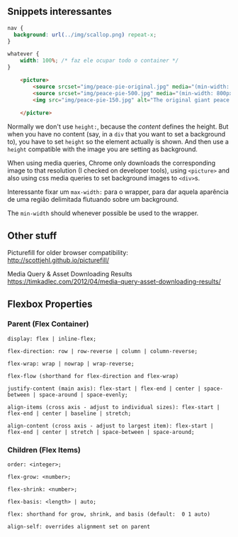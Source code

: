 ## Snippets interessantes

```css
nav {
  background: url(../img/scallop.png) repeat-x;
}

whatever {
    width: 100%; /* faz ele ocupar todo o container */
}
```

```html
	<picture>
		<source srcset="img/peace-pie-original.jpg" media="(min-width: 1200px)">
		<source srcset="img/peace-pie-500.jpg" media="(min-width: 800px)">
		<img src="img/peace-pie-150.jpg" alt="The original giant peace pie"> <!-- a fallback in case the browser 
																				  is no compatible with the figure tag -->
	</picture>
```

Normally we don't use `height:`, because the *content* defines the height. But when you have no content (say, in a `div` that you want to set a background to), you have to set `height` so the element actually is shown. And then use a `height` compatible with the image you are setting as background.

When using media queries, Chrome only downloads the corresponding image to that resolution (I checked on developer tools), using `<picture>` and also using css media queries to set background images to `<div>`s.

Interessante fixar um `max-width:` para o wrapper, para dar aquela aparência de uma região delimitada flutuando sobre um background.

The `min-width` should whenever possible be used to the wrapper.

## Other stuff

Picturefill for older browser compatibility:
http://scottjehl.github.io/picturefill/

Media Query & Asset Downloading Results
https://timkadlec.com/2012/04/media-query-asset-downloading-results/

## Flexbox Properties

### Parent (Flex Container)

	display: flex | inline-flex;

	flex-direction: row | row-reverse | column | column-reverse;

	flex-wrap: wrap | nowrap | wrap-reverse;

	flex-flow (shorthand for flex-direction and flex-wrap)

	justify-content (main axis): flex-start | flex-end | center | space-between | space-around | space-evenly;

	align-items (cross axis - adjust to individual sizes): flex-start | flex-end | center | baseline | stretch;

	align-content (cross axis - adjust to largest item): flex-start | flex-end | center | stretch | space-between | space-around;


### Children (Flex Items)

	order: <integer>;

	flex-grow: <number>; 

	flex-shrink: <number>; 

	flex-basis: <length> | auto;

	flex: shorthand for grow, shrink, and basis (default:  0 1 auto)
	
	align-self: overrides alignment set on parent